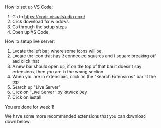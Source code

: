 How to set up VS Code:
1. Go to https://code.visualstudio.com/
2. Click download for windows
3. Go through the setup steps
4. Open up VS Code

How to setup live server:
1. Locate the left bar, where some icons will be.
2. Locate the icon that has 3 connected squares and 1 square breaking off and click that
3. A new bar should open up, if on the top of that bar it doesn't say extensions, then you are in the wrong section
4. When you are in extensions, click on the "Search Extensions" bar at the top
5. Search up "Live Server"
6. Click on "Live Server" by Ritwick Dey
7. Click on install

You are done for week 1! 

We have some more recommended extensions that you can download down below: